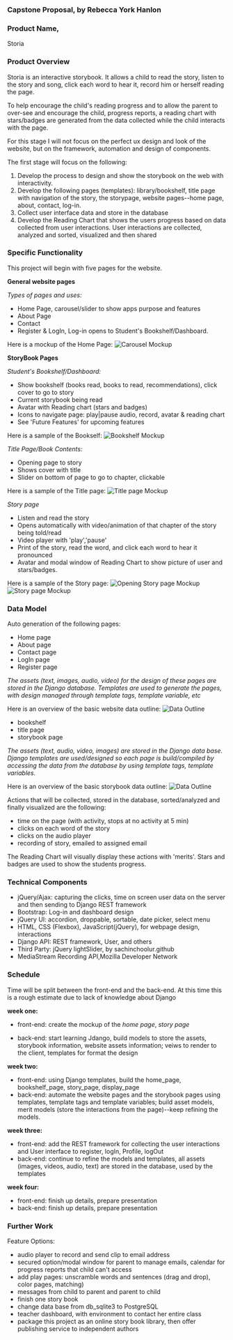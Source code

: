### Capstone Proposal, by Rebecca York Hanlon

### Product Name,
Storia

### Product Overview
Storia is an interactive storybook.  It allows a child to read the story, listen to the story and song, click each word to hear it, record him or herself reading the page.

To help encourage the child's reading progress and to allow the parent to over-see and encourage the child, progress reports, a reading chart with stars/badges are generated from the data collected while the child interacts with the page.

For this stage I will not focus on the perfect ux design and look of the website, but on the framework, automation and design of components.

The first stage will focus on the following:
1. Develop the process to design and show the storybook on the web with interactivity.
2. Develop the following pages (templates):  library/bookshelf, title page with navigation of the story, the storypage, website pages--home page, about, contact, log-in.
1. Collect user interface data and store in the database
2. Develop the Reading Chart that shows the users progress based on data collected from user interactions.  User interactions are collected, analyzed and sorted, visualized and then shared

### Specific Functionality
This project will begin with five pages for the website.

****General website pages****

_Types of pages and uses:_
- Home Page, carousel/slider to show apps purpose and features
- About Page
- Contact
- Register & LogIn, Log-in opens to Student's Bookshelf/Dashboard.

Here is a mockup of the Home Page:
![Carousel Mockup](img/home_page.png)


****StoryBook Pages****

_Student's Bookshelf/Dashboard:_
- Show bookshelf (books read, books to read, recommendations), click cover to go to story
- Current storybook being read
- Avatar with Reading chart (stars and badges)
- Icons to navigate page: play|pause audio, record, avatar & reading chart
- See 'Future Features' for upcoming features

Here is a sample of the Bookself:
![Bookshelf Mockup](img/book_shelf.png)


_Title Page/Book Contents:_

- Opening page to story
- Shows cover with title
- Slider on bottom of page to go to chapter, clickable

Here is a sample of the Title page:
![Title page Mockup](img/title_page.png)


_Story page_
- Listen and read the story
- Opens automatically with video/animation of that chapter of the story being told/read
- Video player with 'play','pause'
- Print of the story, read the word, and click each word to hear it pronounced
- Avatar and modal window of Reading Chart to show picture of user and stars/badges.  

Here is a sample of the Story page:
![Opening Story page Mockup](img/sp_opening.png)
![Story page Mockup](img/sp_words_icons.png)


### Data Model

Auto generation of the following pages:

- Home page
- About page
- Contact page
- LogIn page
- Register page

_The assets (text, images, audio, video) for the design of these pages are stored in the Django database.  Templates are used to generate the pages, with design managed through template tags, template variable, etc_

Here is an overview of the basic website data outline:
![Data Outline](img/web_page_data_outline.png)

- bookshelf  
- title page
- storybook page 

_The assets (text, audio, video, images) are stored in the Django data base.  Django templates are used/designed so each page is build/compiled by accessing the data from the database by using template tags, template variables._

Here is an overview of the basic storybook data outline:
![Data Outline](img/storypage_data_outline.png)

Actions that will be collected, stored in the database, sorted/analyzed and finally visualized are the following:

- time on the page (with activity, stops at no activity at 5 min)
- clicks on each word of the story
- clicks on the audio player
- recording of story, emailed to assigned email

The Reading Chart will visually display these actions with 'merits'.  Stars and badges are used to show the students progress.



### Technical Components

- jQuery/Ajax: capturing the clicks, time on screen user data on the server and then sending to Django REST framework  
- Bootstrap: Log-in and dashboard design
- jQuery UI: accordion, droppable, sortable, date picker, select menu
- HTML, CSS (Flexbox), JavaScript(jQuery), for webpage design, interactions 
- Django API: REST framework, User, and others
- Third Party: jQuery lightSlider, by sachinchoolur.github
- MediaStream Recording API,Mozilla Developer Network





### Schedule

Time will be split between the front-end and the back-end.  At this time this is a rough estimate due to lack of knowledge about Django

****week one:****
- front-end: create the mockup of the _home page_, _story page_

- back-end: start learning Jdango, build models to store the assets, storybook information, website assets information; veiws to render to the client, templates for format the design 

****week two:****
- front-end: using Django templates, build the home_page, bookshelf_page, story_page, display_page
- back-end: automate the website pages and the storybook pages using templates, template tags and template variables; build asset models, merit models (store the interactions from the page)--keep refining the models.

****week three:****
- front-end: add the REST framework for collecting the user interactions and User interface to register, logIn, Profile, logOut
- back-end: continue to refine the models and templates, all assets (images, videos, audio, text) are stored in the database, used by the templates

****week four:****
- front-end: finish up details, prepare presentation
- back-end: finish up details, prepare presentation


### Further Work

Feature Options:
- audio player to record and send clip to email address
- secured option/modal window for parent to manage emails, calendar for progress reports that child can't access
- add play pages: unscramble words and sentences (drag and drop), color pages, matching)
- messages from child to parent and parent to child 
- finish one story book 
- change data base from db_sqlite3 to  PostgreSQL
- teacher dashboard, with environment to contact her entire class
- package this project as an online story book library, then offer publishing service to independent authors


